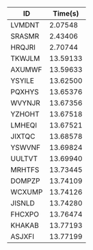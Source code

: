 |ID|Time(s)|
|-|-|
|LVMDNT|2.07548|
|SRASMR|2.43406|
|HRQJRI|2.70744|
|TKWJLM|13.59133|
|AXUMWF|13.59633|
|YSYILE|13.62500|
|PQXHYS|13.65376|
|WVYNJR|13.67356|
|YZHOHT|13.67518|
|LMHEQI|13.67521|
|JIXTQC|13.68578|
|YSWVNF|13.69824|
|UULTVT|13.69940|
|MRHTFS|13.73445|
|DOMPZP|13.74109|
|WCXUMP|13.74126|
|JISNLD|13.74280|
|FHCXPO|13.76474|
|KHAKAB|13.77193|
|ASJXFI|13.77199|
